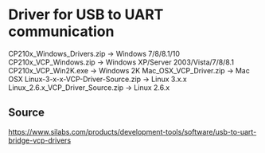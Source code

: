 Driver for USB to UART communication
====================================

CP210x_Windows_Drivers.zip -> Windows 7/8/8.1/10
CP210x_VCP_Windows.zip -> Windows XP/Server 2003/Vista/7/8/8.1
CP210x_VCP_Win2K.exe -> Windows 2K
Mac_OSX_VCP_Driver.zip -> Mac OSX
Linux-3-x-x-VCP-Driver-Source.zip -> Linux 3.x.x
Linux_2.6.x_VCP_Driver_Source.zip -> Linux 2.6.x

Source
------
https://www.silabs.com/products/development-tools/software/usb-to-uart-bridge-vcp-drivers
